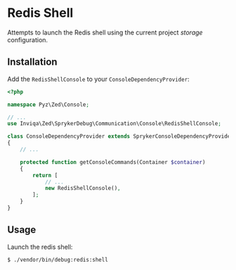 Redis Shell
===========

Attempts to launch the Redis shell using the current project _storage_
configuration.

Installation
------------

Add the `RedisShellConsole` to your `ConsoleDependencyProvider`:

```php
<?php

namespace Pyz\Zed\Console;

// ...
use Inviqa\Zed\SprykerDebug\Communication\Console\RedisShellConsole;

class ConsoleDependencyProvider extends SprykerConsoleDependencyProvider
{
    // ...

    protected function getConsoleCommands(Container $container)
    {
        return [
            // ...
            new RedisShellConsole(),
        ];
    }
}
```

Usage
-----

Launch the redis shell:

```bash
$ ./vendor/bin/debug:redis:shell
```
